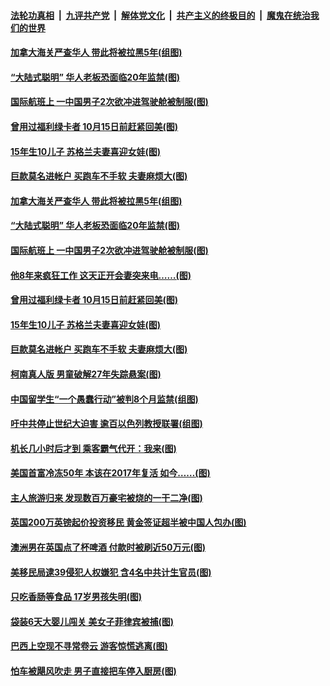 ####  [法轮功真相](../../../../basic/blob/master/README.md?t=09101052) &nbsp;|&nbsp; [九评共产党](../../../../9ping.md/blob/master/README.md?t=09101052) &nbsp;|&nbsp; [解体党文化](../../../../jtdwh.md/blob/master/README.md?t=09101052)  &nbsp;|&nbsp; [共产主义的终极目的](../../../../gczydzjmd.md/blob/master/README.md?t=09101052) &nbsp;|&nbsp; [魔鬼在统治我们的世界](../../../../mgztzwmdsj.md/blob/master/README.md?t=09101052) 

#### [加拿大海关严查华人 带此将被拉黑5年(组图)](../pages/p3/906853.md?t=09101052) 

#### [“大陆式聪明” 华人老板恐面临20年监禁(图)](../pages/p3/906850.md?t=09101052) 

#### [国际航班上 一中国男子2次欲冲进驾驶舱被制服(图)](../pages/p3/906841.md?t=09101052) 

#### [曾用过福利绿卡者 10月15日前赶紧回美(图)](../pages/p3/906792.md?t=09101052) 

#### [15年生10儿子 苏格兰夫妻喜迎女娃(图)](../pages/p3/906736.md?t=09101052) 

#### [巨款莫名进帐户 买跑车不手软 夫妻麻烦大(图)](../pages/p3/906733.md?t=09101052) 

#### [加拿大海关严查华人 带此将被拉黑5年(组图)](../pages/p3/906853.md?t=09101052) 

#### [“大陆式聪明” 华人老板恐面临20年监禁(图)](../pages/p3/906850.md?t=09101052) 

#### [国际航班上 一中国男子2次欲冲进驾驶舱被制服(图)](../pages/p3/906841.md?t=09101052) 

#### [他8年来疯狂工作 这天正开会妻突来电……(图)](../pages/p3/906811.md?t=09101052) 

#### [曾用过福利绿卡者 10月15日前赶紧回美(图)](../pages/p3/906792.md?t=09101052) 

#### [15年生10儿子 苏格兰夫妻喜迎女娃(图)](../pages/p3/906736.md?t=09101052) 

#### [巨款莫名进帐户 买跑车不手软 夫妻麻烦大(图)](../pages/p3/906733.md?t=09101052) 

#### [柯南真人版 男童破解27年失踪悬案(图)](../pages/p3/906731.md?t=09101052) 

#### [中国留学生“一个愚蠢行动”被判8个月监禁(组图)](../pages/p3/906719.md?t=09101052) 

#### [吁中共停止世纪大迫害 逾百以色列教授联署(组图)](../pages/p3/906651.md?t=09101052) 

#### [机长几小时后才到 乘客霸气代开：我来(图)](../pages/p3/906621.md?t=09101052) 

#### [美国首富冷冻50年 本该在2017年复活 如今……(图)](../pages/p3/906614.md?t=09101052) 

#### [主人旅游归来 发现数百万豪宅被烧的一干二净(图)](../pages/p3/906586.md?t=09101052) 

#### [英国200万英镑起价投资移民 黄金签证超半被中国人包办(图)](../pages/p3/906607.md?t=09101052) 

#### [澳洲男在英国点了杯啤酒 付款时被刷近50万元(图)](../pages/p3/906547.md?t=09101052) 

#### [美移民局逮39侵犯人权嫌犯 含4名中共计生官员(图)](../pages/p3/906489.md?t=09101052) 

#### [只吃香肠等食品 17岁男孩失明(图)](../pages/p3/906482.md?t=09101052) 

#### [袋装6天大婴儿闯关 美女子菲律宾被捕(图)](../pages/p3/906459.md?t=09101052) 

#### [巴西上空现不寻常卷云 游客惊慌逃离(图)](../pages/p3/906443.md?t=09101052) 

#### [怕车被飓风吹走 男子直接把车停入厨房(图)](../pages/p3/906423.md?t=09101052) 

